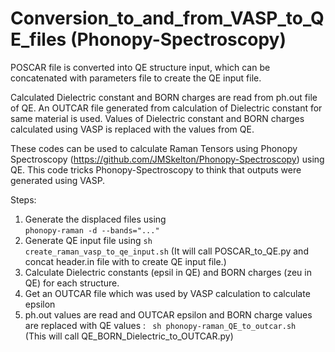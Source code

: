 # Conversion_to_and_from_VASP_to_QE_files (Phonopy-Spectroscopy)
POSCAR file is converted into QE structure input, which can be concatenated with parameters file to create the QE input file. 

Calculated Dielectric constant and BORN charges are read from ph.out file of QE. An OUTCAR file generated from calculation of Dielectric constant for same material is used. Values of Dielectric constant and BORN charges calculated using VASP is replaced with the values from QE. 

These codes can be used to calculate Raman Tensors using Phonopy Spectroscopy (https://github.com/JMSkelton/Phonopy-Spectroscopy) using QE. This code tricks Phonopy-Spectroscopy to think that outputs were generated using VASP.



Steps:
1. Generate the displaced files using   
<code>phonopy-raman -d --bands="..."</code>
2. Generate QE input file using 
<code>sh create_raman_vasp_to_qe_input.sh</code> (It will call POSCAR_to_QE.py and concat header.in file with to create QE input file.)
3. Calculate Dielectric constants (epsil in QE) and BORN charges (zeu in QE) for each structure. 
4. Get an OUTCAR file which was used by VASP calculation to calculate epsilon
5. ph.out values are read and OUTCAR epsilon and BORN charge values are replaced with QE values :
<code> sh phonopy-raman_QE_to_outcar.sh </code> (This will call QE_BORN_Dielectric_to_OUTCAR.py)
